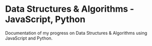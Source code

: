 # Data Structures & Algorithms - JavaScript, Python

Documentation of my progress on Data Structures & Algorithms using JavaScript and Python.
